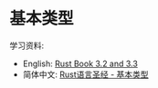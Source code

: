 # 基本类型
学习资料: 
- English: [Rust Book 3.2 and 3.3](https://doc.rust-lang.org/book/ch03-02-data-types.html)
- 简体中文: [Rust语言圣经 - 基本类型](https://course.rs/basic/base-type/index.html)

